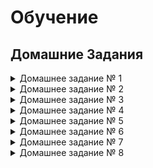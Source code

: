 # Обучение
## Домашние Задания
<details>
<summary>Домашнее задание № 1</summary>
1. [Проектирование БД](https://github.com/drliho86/otus_db/blob/main/%D0%94%D0%97/homework1.md)  
 </details>
 <details>
 <summary>Домашнее задание № 2</summary>
2. [Компоненты современной СУБД](https://github.com/drliho86/otus_db/blob/main/%D0%94%D0%97/homework2.md)  
</details>
 <details>
 <summary>Домашнее задание № 3</summary>
3. [Установка СУБД PostgreSQL](https://github.com/drliho86/otus_db/blob/main/%D0%94%D0%97/homework3.md)  
</details>
 <details>
 <summary>Домашнее задание № 4</summary>
4. [DDL скрипты для postgres](https://github.com/drliho86/otus_db/blob/main/%D0%94%D0%97/homework4.md)  
</details>
 <details>
 <summary>Домашнее задание № 5</summary>
5. [DML: вставка, обновление, удаление, выборка данных](https://github.com/drliho86/otus_db/blob/main/%D0%94%D0%97/homework5.md)  
</details>
 <details>
 <summary>Домашнее задание № 6</summary>
6. [Индексы PostgreSQL](https://github.com/drliho86/otus_db/blob/main/%D0%94%D0%97/homework6.md)  
</details>
 <details>
 <summary>Домашнее задание № 7</summary>
7. [DML: агрегация и сортировка, CTE, аналитические функции](https://github.com/drliho86/otus_db/blob/main/%D0%94%D0%97/homework7.md)  
</details>
 <details>
 <summary>Домашнее задание № 8</summary>
8. [DДелаем физическую и логическую репликации](https://github.com/drliho86/otus_db/blob/main/%D0%94%D0%97/homework8.md)  
</details>
